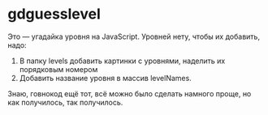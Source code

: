 # gdguesslevel
Это — угадайка уровня на JavaScript. Уровней нету, чтобы их добавить, надо:
1. В папку levels добавить картинки с уровнями, наделить их порядковым номером
2. Добавить название уровня в массив levelNames.



Знаю, говнокод ещё тот, всё можно было сделать намного проще, но как получилось, так получилось.
